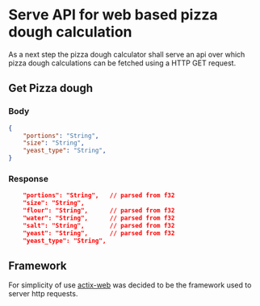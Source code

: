 # Serve API for web based pizza dough calculation

As a next step the pizza dough calculator shall serve an api over which pizza dough calculations can be fetched using a HTTP GET request.

## Get Pizza dough
### Body
```json
{
    "portions": "String",   
    "size": "String",
    "yeast_type": "String",
}
```
### Response
```json
    "portions": "String",   // parsed from f32
    "size": "String",
    "flour": "String",      // parsed from f32
    "water": "String",      // parsed from f32
    "salt": "String",       // parsed from f32
    "yeast": "String",      // parsed from f32
    "yeast_type": "String",
```

## Framework
For simplicity of use [actix-web](https://actix.rs/docs/getting-started) was decided to be the framework used to server http requests. 